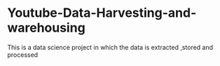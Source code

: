 # Youtube-Data-Harvesting-and-warehousing
This is a data science project in which the data is extracted ,stored and processed
